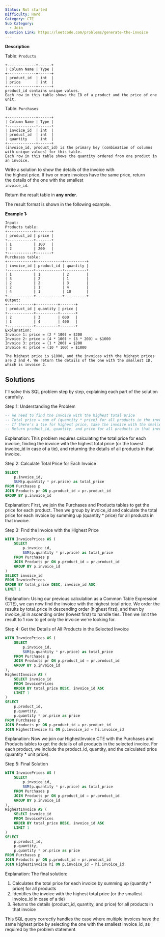```yaml
---
Status: Not started
Difficulty: Hard
Category: CTE
Sub Category:
  - Join
Question Link: https://leetcode.com/problems/generate-the-invoice
---
```

**Description**

Table: `Products`

```Plain
+-------------+------+
| Column Name | Type |
+-------------+------+
| product_id  | int  |
| price       | int  |
+-------------+------+
product_id contains unique values.
Each row in this table shows the ID of a product and the price of one unit.
```

Table: `Purchases`

```Plain
+-------------+------+
| Column Name | Type |
+-------------+------+
| invoice_id  | int  |
| product_id  | int  |
| quantity    | int  |
+-------------+------+
(invoice_id, product_id) is the primary key (combination of columns with unique values) for this table.
Each row in this table shows the quantity ordered from one product in an invoice.
```

Write a solution to show the details of the invoice with  
the highest price. If two or more invoices have the same price, return  
the details of the one with the smallest  
`invoice_id`.

Return the result table in **any order**.

The result format is shown in the following example.

**Example 1:**

```Plain
Input:
Products table:
+------------+-------+
| product_id | price |
+------------+-------+
| 1          | 100   |
| 2          | 200   |
+------------+-------+
Purchases table:
+------------+------------+----------+
| invoice_id | product_id | quantity |
+------------+------------+----------+
| 1          | 1          | 2        |
| 3          | 2          | 1        |
| 2          | 2          | 3        |
| 2          | 1          | 4        |
| 4          | 1          | 10       |
+------------+------------+----------+
Output:
+------------+----------+-------+
| product_id | quantity | price |
+------------+----------+-------+
| 2          | 3        | 600   |
| 1          | 4        | 400   |
+------------+----------+-------+
Explanation:
Invoice 1: price = (2 * 100) = $200
Invoice 2: price = (4 * 100) + (3 * 200) = $1000
Invoice 3: price = (1 * 200) = $200
Invoice 4: price = (10 * 100) = $1000

The highest price is $1000, and the invoices with the highest prices are 2 and 4. We return the details of the one with the smallest ID, which is invoice 2.
```

## Solutions

I'll solve this SQL problem step by step, explaining each part of the solution carefully.

Step 1: Understanding the Problem

```SQL
-- We need to find the invoice with the highest total price
-- Total price = sum of (quantity * price) for all products in the invoice
-- If there's a tie for highest price, take the invoice with the smallest invoice_id
-- Return product_id, quantity, and price for all products in that invoice
```

Explanation: This problem requires calculating the total price for each invoice, finding the invoice with the highest total price (or the lowest invoice_id in case of a tie), and returning the details of all products in that invoice.

Step 2: Calculate Total Price for Each Invoice

```SQL
SELECT
    p.invoice_id,
    SUM(p.quantity * pr.price) as total_price
FROM Purchases p
JOIN Products pr ON p.product_id = pr.product_id
GROUP BY p.invoice_id
```

Explanation: First, we join the Purchases and Products tables to get the price for each product. Then we group by invoice_id and calculate the total price for each invoice by summing up (quantity * price) for all products in that invoice.

Step 3: Find the Invoice with the Highest Price

```SQL
WITH InvoicePrices AS (
    SELECT
        p.invoice_id,
        SUM(p.quantity * pr.price) as total_price
    FROM Purchases p
    JOIN Products pr ON p.product_id = pr.product_id
    GROUP BY p.invoice_id
)
SELECT invoice_id
FROM InvoicePrices
ORDER BY total_price DESC, invoice_id ASC
LIMIT 1
```

Explanation: Using our previous calculation as a Common Table Expression (CTE), we can now find the invoice with the highest total price. We order the results by total_price in descending order (highest first), and then by invoice_id in ascending order (lowest first) to handle ties. Then we limit the result to 1 row to get only the invoice we're looking for.

Step 4: Get the Details of All Products in the Selected Invoice

```SQL
WITH InvoicePrices AS (
    SELECT
        p.invoice_id,
        SUM(p.quantity * pr.price) as total_price
    FROM Purchases p
    JOIN Products pr ON p.product_id = pr.product_id
    GROUP BY p.invoice_id
),
HighestInvoice AS (
    SELECT invoice_id
    FROM InvoicePrices
    ORDER BY total_price DESC, invoice_id ASC
    LIMIT 1
)
SELECT
    p.product_id,
    p.quantity,
    p.quantity * pr.price as price
FROM Purchases p
JOIN Products pr ON p.product_id = pr.product_id
JOIN HighestInvoice hi ON p.invoice_id = hi.invoice_id
```

Explanation: Now we join our HighestInvoice CTE with the Purchases and Products tables to get the details of all products in the selected invoice. For each product, we include the product_id, quantity, and the calculated price (quantity * unit price).

Step 5: Final Solution

```SQL
WITH InvoicePrices AS (
    SELECT
        p.invoice_id,
        SUM(p.quantity * pr.price) as total_price
    FROM Purchases p
    JOIN Products pr ON p.product_id = pr.product_id
    GROUP BY p.invoice_id
),
HighestInvoice AS (
    SELECT invoice_id
    FROM InvoicePrices
    ORDER BY total_price DESC, invoice_id ASC
    LIMIT 1
)
SELECT
    p.product_id,
    p.quantity,
    p.quantity * pr.price as price
FROM Purchases p
JOIN Products pr ON p.product_id = pr.product_id
JOIN HighestInvoice hi ON p.invoice_id = hi.invoice_id
```

Explanation: The final solution:

1. Calculates the total price for each invoice by summing up (quantity * price) for all products
2. Identifies the invoice with the highest total price (or the smallest invoice_id in case of a tie)
3. Returns the details (product_id, quantity, and price) for all products in that invoice

This SQL query correctly handles the case where multiple invoices have the same highest price by selecting the one with the smallest invoice_id, as required by the problem statement.
